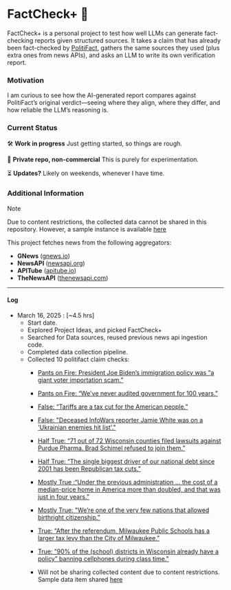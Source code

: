 # FactCheck+ 🧐

FactCheck+ is a personal project to test how well LLMs can generate fact-checking reports given structured sources. It takes a claim that has already been fact-checked by [PolitiFact](https://www.politifact.com/), gathers the same sources they used (plus extra ones from news APIs), and asks an LLM to write its own verification report. 

### Motivation

I am curious to see how the AI-generated report compares against PolitiFact’s original verdict—seeing where they align, where they differ, and how reliable the LLM’s reasoning is.

### Current Status

🛠 **Work in progress**  Just getting started, so things are rough.

🚫 **Private repo, non-commercial** This is purely for experimentation.

⏳ **Updates?** Likely on weekends, whenever I have time.

### Additional Information

>[!NOTE]
>Due to content restrictions, the collected data cannot be shared in this repository. However, a sample instance is available [here](sample/)

This project fetches news from the following aggregators:
- **GNews** ([gnews.io](https://gnews.io/))
- **NewsAPI** ([newsapi.org](https://newsapi.org/))
- **APITube** ([apitube.io](https://apitube.io/))
- **TheNewsAPI** ([thenewsapi.com](https://thenewsapi.com/))

<hr>

#### Log

* March 16, 2025 : [~4.5 hrs] 
  * Start date.
  * Explored Project Ideas, and picked FactCheck+
  * Searched for Data sources, reused previous news api ingestion code.
  * Completed data collection pipeline. 
  * Collected 10 politifact claim checks:
    * [Pants on Fire: President Joe Biden’s immigration policy was “a giant voter importation scam.”](https://www.politifact.com/factchecks/2025/feb/21/elon-musk/fact-check-elon-musk-cpac-bidens-immigration-polic/)
    * [Pants on Fire: “We've never audited government for 100 years.”](https://www.politifact.com/factchecks/2025/feb/26/kevin-oleary/kevin-oleary-shark-tanks-mr-wonderful-says-no-gove/)
    * [False: “Tariffs are a tax cut for the American people.”](https://www.politifact.com/factchecks/2025/mar/13/karoline-leavitt/karoline-leavitt-says-tariffs-are-a-tax-cut-econom/)
    * [False: "Deceased InfoWars reporter Jamie White was on a 'Ukrainian enemies hit list'."](https://www.politifact.com/factchecks/2025/mar/14/alex-jones/infowars-reporter-jamie-white-who-was-fatally-shot/)
    * [Half True: “71 out of 72 Wisconsin counties filed lawsuits against Purdue Pharma. Brad Schimel refused to join them.”](https://www.politifact.com/factchecks/2025/mar/11/better-wisconsin-together/did-court-candidate-schimel-not-join-71-wisconsin/)
    * [Half True: “The single biggest driver of our national debt since 2001 has been Republican tax cuts.”](https://www.politifact.com/factchecks/2025/feb/25/patty-murray/are-republican-tax-cuts-the-single-biggest-driver/)
    * [Mostly True :“Under the previous administration … the cost of a median-price home in America more than doubled, and that was just in four years.”](https://www.politifact.com/factchecks/2025/mar/12/jd-vance/did-the-cost-of-buying-a-home-double-under-joe-bid/)
    * [Mostly True: "We’re one of the very few nations that allowed birthright citizenship.”](https://www.politifact.com/factchecks/2025/feb/04/ron-johnson/wis-sen-johnson-says-us-is-one-of-very-few-nations/)
    * [True: “After the referendum, Milwaukee Public Schools has a larger tax levy than the City of Milwaukee.”](https://www.politifact.com/factchecks/2025/mar/03/cavalier-johnson/mps-does-indeed-have-a-larger-tax-levy-than-the-ci/)
    * [True: “90% of the (school) districts in Wisconsin already have a policy” banning cellphones during class time."](https://www.politifact.com/factchecks/2025/feb/28/joel-kitchens/do-90-of-wisconsin-school-districts-ban-cellphones/)

    * Will not be sharing collected content due to content restrictions. Sample data item shared [here](data/sample/2d9a9d81-4774-48a8-9f7a-07bb2610333d.json)
